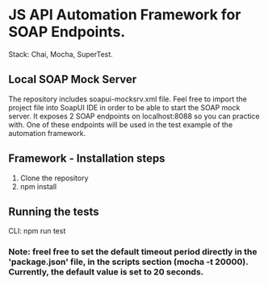 # JS API Automation Framework for SOAP Endpoints.

Stack: Chai, Mocha, SuperTest.


## Local SOAP Mock Server
The repository includes soapui-mocksrv.xml file. Feel free to import the project file into SoapUI IDE in order to be able to start the SOAP mock server. It exposes 2 SOAP endpoints on localhost:8088 so you can practice with. One of these endpoints will be used in the test example of the automation framework.



## Framework - Installation steps
1. Clone the repository
2. npm install

## Running the tests
CLI: npm run test

### Note: freel free to set the default timeout period directly in the 'package.json' file, in the scripts section (mocha -t 20000). Currently, the default value is set to 20 seconds.
